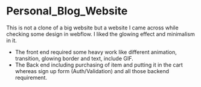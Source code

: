 # Personal_Blog_Website

This is not a clone of a big website but a website I came across while checking some design in webflow. I liked the glowing effect and minimalism in it. 
- The front end required some heavy work like different animation, transition, glowing border and text, include GIF.
- The Back end including purchasing of item and putting it in the cart whereas sign up form (Auth/Validation) and all those backend requirement.




